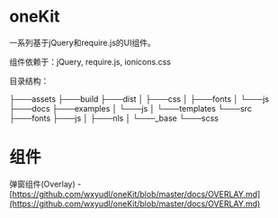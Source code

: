 oneKit
======

一系列基于jQuery和require.js的UI组件。

组件依赖于：jQuery, require.js, ionicons.css

目录结构：

├───assets
├───build
├───dist
│   ├───css
│   ├───fonts
│   └───js
├───docs
├───examples
│   └───js
│       └───templates
└───src
    ├───fonts
    ├───js
    │   ├───nls
    │   └───_base
    └───scss

组件
======
弹窗组件(Overlay) - [https://github.com/wxyudl/oneKit/blob/master/docs/OVERLAY.md](https://github.com/wxyudl/oneKit/blob/master/docs/OVERLAY.md)
